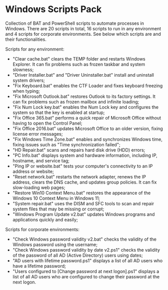 # Windows Scripts Pack

Collection of BAT and PowerShell scripts to automate processes in Windows. There are 20 scripts in total, 16 scripts to run in any environment and 4 scripts for corporate environments. See below which scripts are and their functionalities.

Scripts for any environment:

- "Clear cache.bat" clears the TEMP folder and restarts Windows Explorer. It can fix problems such as frozen taskbar and system slowness;
- "Driver Installer.bat" and "Driver Uninstaller.bat" install and uninstall system drivers;
- "Fix Keyboard.bat" enables the CTF Loader and fixes keyboard freezing when typing;
- "Fix Microsoft Outlook.bat" restores Outlook to its factory settings. It can fix problems such as frozen mailbox and infinite loading;
- "Fix Num Lock key.bat" enables the Num Lock key and configures the system so that the key is enabled at startup;
- "Fix Office 365.bat" performs a quick repair of Microsoft Office without having to open the Control Panel;
- "Fix Office 2016.bat" updates Microsoft Office to an older version, fixing license error messages;
- "Fix Windows Time Zone.bat" enables and synchronizes Windows time, fixing issues such as "Time synchronization failed";
- "HD Repair.bat" scans and repairs hard disk drive (HDD) errors;
- "PC Info.bat" displays system and hardware information, including IP, hostname, and service tag;
- "Ping IP or website.bat" tests your computer's connectivity to an IP address or website;
- "Reset network.bat" restarts the network adapter, renews the IP address, clears the DNS cache, and updates group policies. It can fix slow-loading web pages;
- "Restore Win10 Context Menu.bat" restores the appearance of the Windows 10 Context Menu in Windows 11;
- "System repair.bat" uses the DISM and SFC tools to scan and repair system files that may be missing or corrupt;
- "Windows Program Update v2.bat" updates Windows programs and applications quickly and easily;

Scripts for corporate environments:

- "Check Windows password validity v2.bat" checks the validity of the Windows password using the username;
- "Check Windows password validity by date v2.ps1" checks the validity of the password of all AD (Active Directory) users using dates;
- "AD users with lifetime password.ps1" displays a list of all AD users who have a lifetime password;
- "Users configured to [Change password at next logon].ps1" displays a list of all AD users who are configured to change their password at the next logon.
